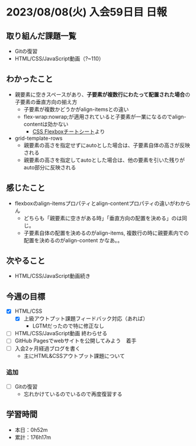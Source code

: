 # 2023/08/08(火) 入会59日目 日報

## 取り組んだ課題一覧

- Gitの復習
- HTML/CSS/JavaScript動画（?~110）

## わかったこと

- 親要素に空きスペースがあり、**子要素が複数行にわたって配置された場合**の子要素の垂直方向の揃え方
  - 子要素が複数かどうかがalign-itemsとの違い
  - flex-wrap:nowrap;が適用されていると子要素が一業になるのでalign-contentは効かない
    - [CSS Flexboxチートシート](https://www.webcreatorbox.com/tech/css-flexbox-cheat-sheet)より
- grid-template-rows
  - 親要素の高さを指定せずにautoとした場合は、子要素自体の高さが反映される
  - 親要素の高さを指定してautoとした場合は、他の要素を引いた残りがauto部分に反映される

## 感じたこと

- flexboxのalign-itemsプロパティとalign-contentプロパティの違いがわからん
  - どちらも「親要素に空きがある時」「垂直方向の配置を決める」のは同じ。
  - 子要素自体の配置を決めるのがalign-items, 複数行の時に親要素内での配置を決めるのがalign-content かなあ。。

## 次やること

- HTML/CSS/JavaScript動画続き

## 今週の目標

- [x] HTML/CSS
  - [x] 上級アウトプット課題フィードバック対応（あれば）
    - LGTMだったので特に修正なし
- [ ] HTML/CSS/JavaScript動画 終わらせる
- [ ] GitHub Pagesでwebサイトを公開してみよう　着手
- [ ] 入会2ヶ月経過ブログを書く
  - 主にHTML&CSSアウトプット課題について

### 追加

- [ ] Gitの復習
  - 忘れかけているのでいるので再度復習する

## 学習時間

- 本日：0h52m
- 累計：176h17m
